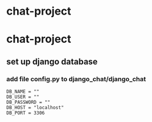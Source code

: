 # chat-project

# chat-project

## set up django database
### add file config.py to django_chat/django_chat

```
DB_NAME = ""
DB_USER = ""
DB_PASSWORD = ""
DB_HOST = "localhost"
DB_PORT = 3306
```